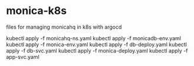 # monica-k8s
files for managing monicahq in k8s with argocd

kubectl apply -f monicahq-ns.yaml
kubectl apply -f monicadb-env.yaml
kubectl apply -f monica-env.yaml
kubectl apply -f db-deploy.yaml
kubectl apply -f db-svc.yaml
kubectl apply -f monica-deploy.yaml
kubectl apply -f app-svc.yaml
